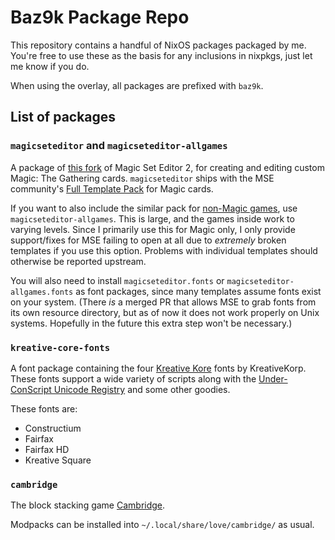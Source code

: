 # Baz9k Package Repo

This repository contains a handful of NixOS packages packaged by me. You're free to use these as the basis for any inclusions in nixpkgs, just let me know if you do.

When using the overlay, all packages are prefixed with `baz9k`.

## List of packages
### `magicseteditor` and `magicseteditor-allgames`
A package of [this fork](https://github.com/G-e-n-e-v-e-n-s-i-S/MagicSetEditor2) of Magic Set Editor 2, for creating and editing custom Magic: The Gathering cards. `magicseteditor` ships with the MSE community's [Full Template Pack](https://github.com/MagicSetEditorPacks/Full-Magic-Pack) for Magic cards.

If you want to also include the similar pack for [non-Magic games](https://github.com/MagicSetEditorPacks/Full-Non-Magic-Pack), use `magicseteditor-allgames`. This is large, and the games inside work to varying levels. Since I primarily use this for Magic only, I only provide support/fixes for MSE failing to open at all due to *extremely* broken templates if you use this option. Problems with individual templates should otherwise be reported upstream.

You will also need to install `magicseteditor.fonts` or `magicseteditor-allgames.fonts` as font packages, since many templates assume fonts exist on your system. (There *is* a merged PR that allows MSE to grab fonts from its own resource directory, but as of now it does not work properly on Unix systems. Hopefully in the future this extra step won't be necessary.)

### `kreative-core-fonts`

A font package containing the four [Kreative Kore](https://www.kreativekorp.com/software/fonts/index.shtml#kore) fonts by KreativeKorp. These fonts support a wide variety of scripts along with the [Under-ConScript Unicode Registry](https://www.kreativekorp.com/ucsur/) and some other goodies.

These fonts are:
- Constructium
- Fairfax
- Fairfax HD
- Kreative Square

### `cambridge`

The block stacking game [Cambridge](https://github.com/cambridge-stacker/cambridge).

Modpacks can be installed into `~/.local/share/love/cambridge/` as usual.
